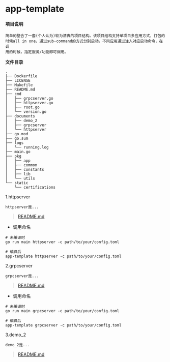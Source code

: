 # app-template  

#### 项目说明
```text
简单的整合了一套(个人认为)较为清爽的项目结构。该项目结构支持单项目多应用方式，打包的
时候all in one，通过sub-command的方式分别启动。不同应用通过注入对应启动命令，在调
用的时候，指定服务/功能即可调用。
```

**文件目录**
```text
.
├── Dockerfile
├── LICENSE
├── Makefile
├── README.md
├── cmd
│   ├── grpcserver.go
│   ├── httpserver.go
│   ├── root.go
│   └── version.go
├── documents
│   ├── demo_2
│   ├── grpcserver
│   └── httpserver
├── go.mod
├── go.sum
├── logs
│   └── running.log
├── main.go
├── pkg
│   ├── app
│   ├── common
│   ├── constants
│   ├── lib
│   └── utils
└── static
    └── certifications
```

1.httpserver
```text  
httpserver是...
```  
> [README.md](./documents/httpserver/README.md)

- 调用命名
```shell
# 未编译时
go run main httpserver -c path/to/your/config.toml

# 编译后
app-template httpserver -c path/to/your/config.toml 
``` 

2.grpcserver
```text  
grpcserver是...
```  
> [README.md](./documents/grpcserver/README.md)

- 调用命名
```shell
# 未编译时
go run main grpcserver -c path/to/your/config.toml

# 编译后
app-template grpcserver -c path/to/your/config.toml 
``` 

3.demo_2
```text  
demo_2是...
```  
> [README.md](./documents/demo_2/README.md)